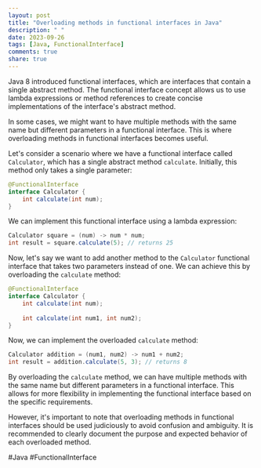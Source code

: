 ```yaml
---
layout: post
title: "Overloading methods in functional interfaces in Java"
description: " "
date: 2023-09-26
tags: [Java, FunctionalInterface]
comments: true
share: true
---
```


Java 8 introduced functional interfaces, which are interfaces that contain a single abstract method. The functional interface concept allows us to use lambda expressions or method references to create concise implementations of the interface's abstract method.

In some cases, we might want to have multiple methods with the same name but different parameters in a functional interface. This is where overloading methods in functional interfaces becomes useful.

Let's consider a scenario where we have a functional interface called `Calculator`, which has a single abstract method `calculate`. Initially, this method only takes a single parameter:

```java
@FunctionalInterface
interface Calculator {
    int calculate(int num);
}
```

We can implement this functional interface using a lambda expression:

```java
Calculator square = (num) -> num * num;
int result = square.calculate(5); // returns 25
```

Now, let's say we want to add another method to the `Calculator` functional interface that takes two parameters instead of one. We can achieve this by overloading the `calculate` method:

```java
@FunctionalInterface
interface Calculator {
    int calculate(int num);
    
    int calculate(int num1, int num2);
}
```

Now, we can implement the overloaded `calculate` method:

```java
Calculator addition = (num1, num2) -> num1 + num2;
int result = addition.calculate(5, 3); // returns 8
```

By overloading the `calculate` method, we can have multiple methods with the same name but different parameters in a functional interface. This allows for more flexibility in implementing the functional interface based on the specific requirements.

However, it's important to note that overloading methods in functional interfaces should be used judiciously to avoid confusion and ambiguity. It is recommended to clearly document the purpose and expected behavior of each overloaded method.

#Java #FunctionalInterface